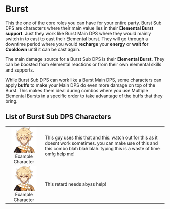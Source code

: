 # Burst

This the one of the core roles you can have for your entire party. Burst Sub DPS are characters where their main value lies in their **Elemental Burst support**. Just they work like Burst Main DPS where they would mainly switch in to cast to cast their Elemental burst. They will go through a downtime period where you would **recharge** your **energy** or **wait for Cooldown** until it can be cast again.

The main damage source for a Burst Sub DPS is their **Elemental Burst.** They can be boosted from elemental reactions or from their own elemental skills and supports.

While Burst Sub DPS can work like a Burst Main DPS, some characters can apply **buffs** to make your Main DPS do even more damage on top of the Burst. This makes them ideal during combos where you use Multiple Elemental Bursts in a specific order to take advantage of the buffs that they bring.

## List of **Burst Sub** DPS Characters

|  |  |
| :---: | :--- |
| ![](../../.gitbook/assets/ui_avataricon_aether.png)  Example Character | This guy uses this that and this. watch out for this as it doesnt work sometimes. you can make use of this and this combo blah blah blah. typing this is a waste of time omfg help me! |
| ![](../../.gitbook/assets/ui_avataricon_aether.png)  Example Character | This retard needs abyss help! |

